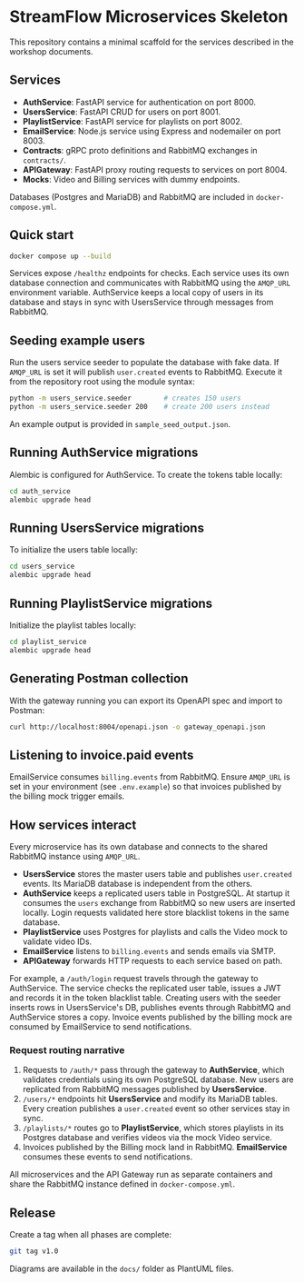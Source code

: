 # StreamFlow Microservices Skeleton

This repository contains a minimal scaffold for the services described in the workshop documents.

## Services
- **AuthService**: FastAPI service for authentication on port 8000.
- **UsersService**: FastAPI CRUD for users on port 8001.
- **PlaylistService**: FastAPI service for playlists on port 8002.
- **EmailService**: Node.js service using Express and nodemailer on port 8003.
- **Contracts**: gRPC proto definitions and RabbitMQ exchanges in `contracts/`.
- **APIGateway**: FastAPI proxy routing requests to services on port 8004.
- **Mocks**: Video and Billing services with dummy endpoints.

Databases (Postgres and MariaDB) and RabbitMQ are included in `docker-compose.yml`.

## Quick start
```bash
docker compose up --build
```
Services expose `/healthz` endpoints for checks. Each service uses its own
database connection and communicates with RabbitMQ using the `AMQP_URL`
environment variable. AuthService keeps a local copy of users in its database
and stays in sync with UsersService through messages from RabbitMQ.


## Seeding example users

Run the users service seeder to populate the database with fake data. If
`AMQP_URL` is set it will publish `user.created` events to RabbitMQ. Execute it
from the repository root using the module syntax:
```bash
python -m users_service.seeder        # creates 150 users
python -m users_service.seeder 200    # create 200 users instead
```
An example output is provided in `sample_seed_output.json`.

## Running AuthService migrations
Alembic is configured for AuthService. To create the tokens table locally:

```bash
cd auth_service
alembic upgrade head
```

## Running UsersService migrations
To initialize the users table locally:

```bash
cd users_service
alembic upgrade head
```

## Running PlaylistService migrations
Initialize the playlist tables locally:

```bash
cd playlist_service
alembic upgrade head
```


## Generating Postman collection
With the gateway running you can export its OpenAPI spec and import to Postman:

```bash
curl http://localhost:8004/openapi.json -o gateway_openapi.json
```

## Listening to invoice.paid events
EmailService consumes `billing.events` from RabbitMQ. Ensure `AMQP_URL` is set
in your environment (see `.env.example`) so that invoices published by the
billing mock trigger emails.

## How services interact

Every microservice has its own database and connects to the shared RabbitMQ
instance using `AMQP_URL`.

- **UsersService** stores the master users table and publishes `user.created`
  events. Its MariaDB database is independent from the others.
- **AuthService** keeps a replicated users table in PostgreSQL. At startup it
  consumes the `users` exchange from RabbitMQ so new users are inserted locally.
  Login requests validated here store blacklist tokens in the same database.
- **PlaylistService** uses Postgres for playlists and calls the Video mock to
  validate video IDs.
- **EmailService** listens to `billing.events` and sends emails via SMTP.
- **APIGateway** forwards HTTP requests to each service based on path.

For example, a `/auth/login` request travels through the gateway to AuthService.
The service checks the replicated user table, issues a JWT and records it in the
token blacklist table. Creating users with the seeder inserts rows in
UsersService's DB, publishes events through RabbitMQ and AuthService stores a
copy. Invoice events published by the billing mock are consumed by EmailService
to send notifications.

### Request routing narrative

1. Requests to `/auth/*` pass through the gateway to **AuthService**, which
   validates credentials using its own PostgreSQL database. New users are
   replicated from RabbitMQ messages published by **UsersService**.
2. `/users/*` endpoints hit **UsersService** and modify its MariaDB tables.
   Every creation publishes a `user.created` event so other services stay in
   sync.
3. `/playlists/*` routes go to **PlaylistService**, which stores playlists in
   its Postgres database and verifies videos via the mock Video service.
4. Invoices published by the Billing mock land in RabbitMQ. **EmailService**
   consumes these events to send notifications.

All microservices and the API Gateway run as separate containers and share the
RabbitMQ instance defined in `docker-compose.yml`.


## Release
Create a tag when all phases are complete:

```bash
git tag v1.0
```

Diagrams are available in the `docs/` folder as PlantUML files.

